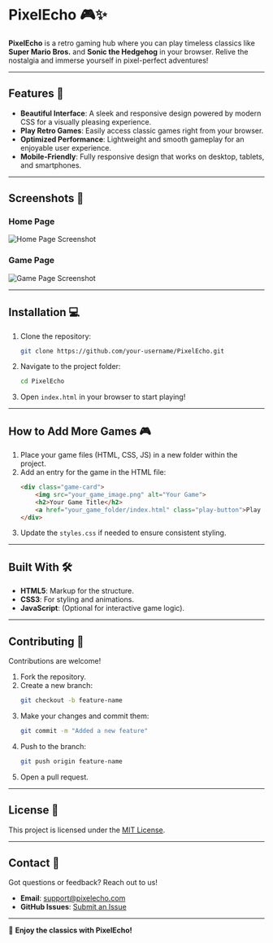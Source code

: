 # PixelEcho 🎮✨
**PixelEcho** is a retro gaming hub where you can play timeless classics like **Super Mario Bros.** and **Sonic the Hedgehog** in your browser. Relive the nostalgia and immerse yourself in pixel-perfect adventures!

---

## Features 🚀
- **Beautiful Interface**: A sleek and responsive design powered by modern CSS for a visually pleasing experience.
- **Play Retro Games**: Easily access classic games right from your browser.
- **Optimized Performance**: Lightweight and smooth gameplay for an enjoyable user experience.
- **Mobile-Friendly**: Fully responsive design that works on desktop, tablets, and smartphones.

---

## Screenshots 📸
### Home Page
![Home Page Screenshot](https://via.placeholder.com/800x400?text=PixelEcho+Home+Page)

### Game Page
![Game Page Screenshot](https://via.placeholder.com/800x400?text=Super+Mario+Bros)

---

## Installation 💻
1. Clone the repository:
   ```bash
   git clone https://github.com/your-username/PixelEcho.git
   ```
2. Navigate to the project folder:
   ```bash
   cd PixelEcho
   ```
3. Open `index.html` in your browser to start playing!

---

## How to Add More Games 🎮
1. Place your game files (HTML, CSS, JS) in a new folder within the project.
2. Add an entry for the game in the HTML file:
   ```html
   <div class="game-card">
       <img src="your_game_image.png" alt="Your Game">
       <h2>Your Game Title</h2>
       <a href="your_game_folder/index.html" class="play-button">Play Now</a>
   </div>
   ```
3. Update the `styles.css` if needed to ensure consistent styling.

---

## Built With 🛠️
- **HTML5**: Markup for the structure.
- **CSS3**: For styling and animations.
- **JavaScript**: (Optional for interactive game logic).

---

## Contributing 🤝
Contributions are welcome!
1. Fork the repository.
2. Create a new branch:
   ```bash
   git checkout -b feature-name
   ```
3. Make your changes and commit them:
   ```bash
   git commit -m "Added a new feature"
   ```
4. Push to the branch:
   ```bash
   git push origin feature-name
   ```
5. Open a pull request.

---

## License 📄
This project is licensed under the [MIT License](LICENSE).

---

## Contact 💬
Got questions or feedback? Reach out to us!
- **Email**: support@pixelecho.com
- **GitHub Issues**: [Submit an Issue](https://github.com/your-username/PixelEcho/issues)

---

🎉 **Enjoy the classics with PixelEcho!**

